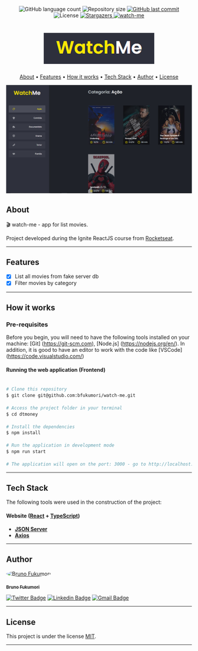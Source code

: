 
<p align="center">
  <img alt="GitHub language count" src="https://img.shields.io/github/languages/count/bfukumori/watch-me?color=%2304D361">

  <img alt="Repository size" src="https://img.shields.io/github/repo-size/bfukumori/watch-me">
 
  <a href="https://github.com/bfukumori/watch-me/commits/master">
    <img alt="GitHub last commit" src="https://img.shields.io/github/last-commit/bfukumori/watch-me">
  </a>
    
   <img alt="License" src="https://img.shields.io/badge/license-MIT-brightgreen">
   <a href="https://github.com/bfukumori/watch-me/stargazers">
    <img alt="Stargazers" src="https://img.shields.io/github/stars/bfukumori/watch-me?style=social">
  </a>

  <a href="https://bfukumori.github.io/watch-me/">
    <img alt="watch-me" src="https://img.shields.io/badge/watch-me-%237159c1?style=flat&logo=ghost">
    </a>
 
</p>
<h1 align="center">
    <img alt="watch-me" title="#watch-me" src="./public/logo.PNG" />
</h1>

<p align="center">
  <a href="#about">About</a> •
  <a href="#features">Features</a> •
  <a href="#how-it-works">How it works</a> • 
  <a href="#tech-stack">Tech Stack</a> • 
  <a href="#author">Author</a> • 
  <a href="#user-content-license">License</a>
</p>

<div align="center"> 
	<img alt="watch-me" title="#watch-me" src="./public/banner.PNG" />
</div>

## About

🎬 watch-me - app for list movies.

Project developed during the Ignite ReactJS course from [Rocketseat](https://www.rocketseat.com.br/ignite).

---

## Features

- [x] List all movies from fake server db
- [x] Filter movies by category
---

## How it works

### Pre-requisites

Before you begin, you will need to have the following tools installed on your machine:
[Git] (https://git-scm.com), [Node.js] (https://nodejs.org/en/).
In addition, it is good to have an editor to work with the code like [VSCode] (https://code.visualstudio.com/)

#### Running the web application (Frontend)

```bash

# Clone this repository
$ git clone git@github.com:bfukumori/watch-me.git

# Access the project folder in your terminal
$ cd dtmoney

# Install the dependencies
$ npm install

# Run the application in development mode
$ npm run start

# The application will open on the port: 3000 - go to http://localhost:3000

```

---

## Tech Stack

The following tools were used in the construction of the project:

#### **Website**  ([React](https://reactjs.org/)  +  [TypeScript](https://www.typescriptlang.org/))

-   **[JSON Server](https://www.npmjs.com/package/json-server)**
-   **[Axios](https://github.com/axios/axios)**

---
## Author

<a href="https://www.facebook.com/bruno.fukumori.9/">
 <img style="border-radius: 50%;" src="https://avatars.githubusercontent.com/u/82473580?v=4" width="100px;" alt="Bruno Fukumori"/>
 <br />
  
 <sub><b>Bruno Fukumori</b></sub></a> <a href="https://www.facebook.com/bruno.fukumori.9/" title="facebook"></a>
 <br />

[![Twitter Badge](https://img.shields.io/badge/-Twitter-1ca0f1?style=flat-square&labelColor=1ca0f1&logo=twitter&logoColor=white&link=https://twitter.com/hi_fukujp)](https://twitter.com/hi_fukujp) [![Linkedin Badge](https://img.shields.io/badge/-Linkedin-blue?style=flat-square&logo=Linkedin&logoColor=white&link=https://www.linkedin.com/in/bfukumori/)](https://www.linkedin.com/in/bfukumori/) 
[![Gmail Badge](https://img.shields.io/badge/-Gmail-c14438?style=flat-square&logo=Gmail&logoColor=white&link=mailto:brunofukumori@gmail.com)](mailto:brunofukumori@gmail.com)

---

## License

This project is under the license [MIT](./LICENSE).

---
